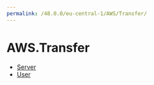 ```yaml
---
permalink: /48.0.0/eu-central-1/AWS/Transfer/
---
```


# AWS.Transfer



* [Server](Server.md)
* [User](User.md)